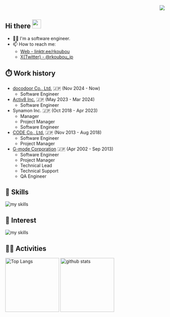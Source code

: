 <!--
Based on
- https://qiita.com/mmnn/items/cf465d271171cba8bd51
- https://github.com/NonokaM/sample-github-profile/blob/main/README.md
>

<!-- views -->
<div align="right"><img src="https://komarev.com/ghpvc/?username=r-koubou" /></div>


<!-- profile -->
## Hi there <img src="https://media.giphy.com/media/hvRJCLFzcasrR4ia7z/giphy.gif" width="28">

- 🧑‍💻 I'm a software engineer.
- 📫 How to reach me:
  - [Web - linktr.ee/rkoubou](https://linktr.ee/rkoubou)
  - [X(Twitter) - @rkoubou_jp](https://x.com/rkoubou_jp)

## ⏱️ Work history

- [docodoor Co., Ltd.](https://docodoor.co.jp/) 🇯🇵 (Nov 2024 - Now)
  - Software Engineer
- [Activ8 Inc.](https://activ8.co.jp/) 🇯🇵 (May 2023 - Mar 2024)
  - Software Engineer
- Synamon Inc. 🇯🇵 (Oct 2018 - Apr 2023)
  - Manager
  - Project Manager
  - Software Engineer
- [CODE Co., Ltd.](https://www.code-icf.co.jp/) 🇯🇵 (Nov 2013 - Aug 2018)
  - Software Engineer
  - Project Manager
- [G-mode Corporation](https://gmodecorp.com/) 🇯🇵 (Apr 2002 - Sep 2013)
  - Software Engineer
  - Project Manager
  - Technical Lead
  - Technical Support
  - QA Engineer

<!-- Skills, Interest -->
<!-- ライトモート：theme=light, ダークモート：theme=dark -->
<!-- アイコンの選択肢一覧：https://arc.net/l/quote/zizyykfh -->
## 🌱 Skills

<img alt="my skills" src="https://skillicons.dev/icons?theme=dark&perline=7&i=apple,windows,dart,flutter,c,cpp,cs,unity,java,kotlin,python,ts,postgres,gradle,cmake,visualstudio,idea,rider,androidstudio,vscode,eclipse,git,github,notion" />
<br>

## 👀 Interest

<img alt="my skills" src="https://skillicons.dev/icons?theme=dark&perline=7&i=swift,react,nextjs,aws" />
<br>

<!-- Activities -->
<!-- ライトモート：theme=light, ダークモート：theme=vue-dark  -->
## 🏃‍♀️ Activities

<div align="left">
  <img alt="Top Langs" height="170px" src="https://github-readme-stats.vercel.app/api?username=r-koubou&theme=vue-dark&layout=compact&show_icons=true&count_private=true" />
  <img alt="github stats" height="170px" src="https://github-readme-stats.vercel.app/api/top-langs/?username=r-koubou&theme=vue-dark&layout=compact" />
</div>
